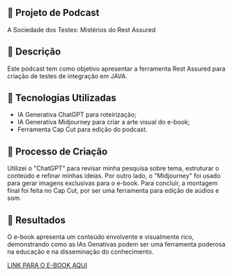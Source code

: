 ## 📒 Projeto de Podcast 
A Sociedade dos Testes: Mistérios do Rest Assured
## 📒 Descrição
Este podcast tem como objetivo apresentar a ferramenta Rest Assured para criação de testes de integração em JAVA.

## 🤖 Tecnologias Utilizadas
- IA Generativa ChatGPT para roteirização;
- IA Generativa Midjourney para criar a arte visual do e-book;
- Ferramenta Cap Cut para edição do podcast.
  
## 🧐 Processo de Criação
Utilizei o "ChatGPT" para revisar minha pesquisa sobre tema, estruturar o conteúdo e refinar minhas ideias. Por outro lado, o "Midjourney" foi usado para gerar imagens exclusivas para o e-book. Para concluir, a montagem final foi feita no Cap Cut, por ser uma ferramenta para edição de aúdios e som.

## 🚀 Resultados
O e-book apresenta um conteúdo envolvente e visualmente rico, demonstrando como as IAs Genativas podem ser uma ferramenta poderosa na educação e na disseminação do conhecimento.

[LINK PARA O E-BOOK AQUI]()

